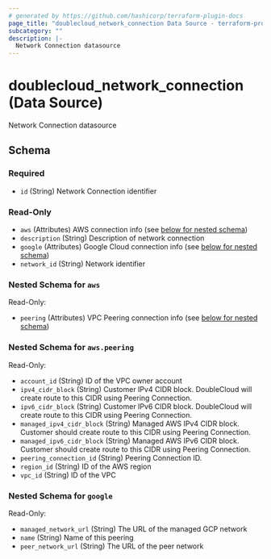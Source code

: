 ```yaml
---
# generated by https://github.com/hashicorp/terraform-plugin-docs
page_title: "doublecloud_network_connection Data Source - terraform-provider-doublecloud"
subcategory: ""
description: |-
  Network Connection datasource
---
```


# doublecloud_network_connection (Data Source)

Network Connection datasource



<!-- schema generated by tfplugindocs -->
## Schema

### Required

- `id` (String) Network Connection identifier

### Read-Only

- `aws` (Attributes) AWS connection info (see [below for nested schema](#nestedatt--aws))
- `description` (String) Description of network connection
- `google` (Attributes) Google Cloud connection info (see [below for nested schema](#nestedatt--google))
- `network_id` (String) Network identifier

<a id="nestedatt--aws"></a>
### Nested Schema for `aws`

Read-Only:

- `peering` (Attributes) VPC Peering connection info (see [below for nested schema](#nestedatt--aws--peering))

<a id="nestedatt--aws--peering"></a>
### Nested Schema for `aws.peering`

Read-Only:

- `account_id` (String) ID of the VPC owner account
- `ipv4_cidr_block` (String) Customer IPv4 CIDR block.
DoubleCloud will create route to this CIDR using Peering Connection.
- `ipv6_cidr_block` (String) Customer IPv6 CIDR block.
DoubleCloud will create route to this CIDR using Peering Connection.
- `managed_ipv4_cidr_block` (String) Managed AWS IPv4 CIDR block.
Customer should create route to this CIDR using Peering Connection.
- `managed_ipv6_cidr_block` (String) Managed AWS IPv6 CIDR block.
Customer should create route to this CIDR using Peering Connection.
- `peering_connection_id` (String) Peering Connection ID.
- `region_id` (String) ID of the AWS region
- `vpc_id` (String) ID of the VPC



<a id="nestedatt--google"></a>
### Nested Schema for `google`

Read-Only:

- `managed_network_url` (String) The URL of the managed GCP network
- `name` (String) Name of this peering
- `peer_network_url` (String) The URL of the peer network


